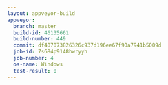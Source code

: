 ```yaml
---
layout: appveyor-build
appveyor:
  branch: master
  build-id: 46135661
  build-number: 449
  commit: df407073826326c937d196ee67f90a7941b5009d
  job-id: 7s684p9148hwryyh
  job-number: 4
  os-name: Windows
  test-result: 0
---
```


